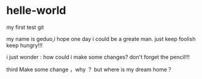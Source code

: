 # helle-world
my first test git


my name is geduo,i hope one day i could be a greate man. just keep foolish keep hungry!!!



i just wonder : how could i make some changes?  don't forget the pencil!!!


third Make some change    ，why   ？  but  where is my dream home？
